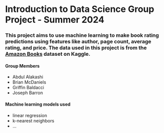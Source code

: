 # Introduction to Data Science Group Project - Summer 2024

### This project aims to use machine learning to make book rating predictions using features like author, page count, average rating, and price. The data used in this project is from the [Amazon Books](https://www.kaggle.com/datasets/mohamedbakhet/amazon-books-reviews?select=books_data.csv) dataset on Kaggle.

#### Group Members

- Abdul Alakashi
- Brian McDaniels
- Griffin Baldacci
- Joseph Barron

#### Machine learning models used 
- linear regression
- k-nearest neighbors
- ...
